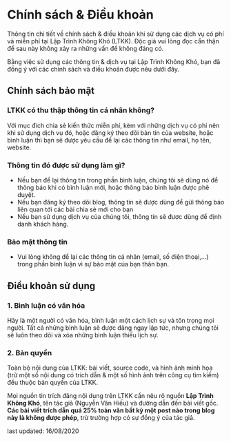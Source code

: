 # Chính sách & Điều khoản
Thông tin chi tiết về chính sách & điều khoản khi sử dụng các dịch vụ có phí và miễn phí tại Lập Trình Không Khó (LTKK). Độc giả vui lòng đọc cẩn thận để sau này không xảy ra những vấn đề không đáng có. 

Bằng việc sử dụng các thông tin & dịch vụ tại Lập Trình Không Khó, bạn đã đồng ý với các chính sách và điều khoản được nêu dưới đây.

## Chính sách bảo mật

### LTKK có thu thập thông tin cá nhân không?
Với mục đích chia sẻ kiến thức miễn phí, kèm với những dịch vụ có phí nên khi sử dụng dịch vụ đó, hoặc đăng ký theo dõi bản tin của website, hoặc bình luận thì bạn sẽ được yêu cầu để lại các thông tin như email, họ tên, website.

### Thông tin đó được sử dụng làm gì?
- Nếu bạn để lại thông tin trong phần bình luận, chúng tôi sẽ dùng nó để thông báo khi có bình luận mới, hoặc thông báo bình luận được phê duyệt.
- Nếu bạn đăng ký theo dõi blog, thông tin sẽ được dùng để gửi thông báo liên quan tới các bài chia sẻ mới cho bạn
- Nếu bạn sử dụng dịch vụ của chúng tôi, thông tin sẽ được dùng để định danh khách hàng.

### Bảo mật thông tin
- Vui lòng không để lại các thông tin cá nhân (email, số điện thoại,...) trong phần bình luận vì sự bảo mật của bạn thân bạn.

## Điều khoản sử dụng

### 1. Bình luận có văn hóa
Hãy là một người có văn hóa, bình luận một cách lịch sự và tôn trọng mọi người. Tất cả những bình luận sẽ được đăng ngay lập tức, nhưng chúng tôi sẽ luôn theo dõi và xóa những bình luận thiếu lịch sự.

### 2. Bản quyền
Toàn bộ nội dung của LTKK: bài viết, source code, và hình ảnh minh họa (trừ một số nội dung có trích dẫn & một số hình ảnh trên công cụ tìm kiếm) đều thuộc bản quyền của LTKK. 

Mọi nguồn tin trích đăng nội dung trên LTKK cần nêu rõ nguồn **Lập Trình Không Khó**, tên tác giả (Nguyễn Văn Hiếu) và đường dẫn đến bài viết gốc. **Các bài viết trích dẫn quá 25% toàn văn bất kỳ một post nào trong blog này là không được phép**, trừ trường hợp có sự đồng ý của tác giả.




last updated: 16/08/2020


